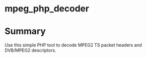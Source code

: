 # mpeg_php_decoder

# Summary
Use this simple PHP tool to decode MPEG2 TS packet headers and DVB/MPEG2 descriptors. 

